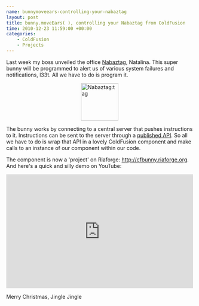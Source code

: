 ```yaml
--- 
name: bunnymoveears-controlling-your-nabaztag
layout: post
title: bunny.moveEars( ), controlling your Nabaztag from ColdFusion
time: 2010-12-23 11:59:00 +00:00
categories:
    - ColdFusion
    - Projects
---
```


Last week my boss unveiled the office <a href="http://www.nabaztag.com/">Nabaztag</a>, Natalina. This super bunny will be programmed to alert us of various system failures and notifications, l33t. All we have to do is program it.<!--more-->

<img alt="Nabaztag:tag" src="http://www.faberludens.com.br/files/nabaztag_or.jpg" style="margin-left: 200px; width: 100px;" title="Nabaztag:tag" />

The bunny works by connecting to a central server that pushes instructions to it. Instructions can be sent to the server through a <a href="http://doc.nabaztag.com/api/home.html">published API</a>. So all we have to do is wrap that API in a lovely ColdFusion component and make calls to an instance of our component within our code.

The component is now a 'project' on Riaforge: <http://cfbunny.riaforge.org>. And here's a quick and silly demo on YouTube:

<iframe class="youtube-player" frameborder="0" height="305" src="http://www.youtube.com/embed/n8UYTzEXDAs" title="YouTube video player" type="text/html" width="500"></iframe>

Merry Christmas, Jingle Jingle
